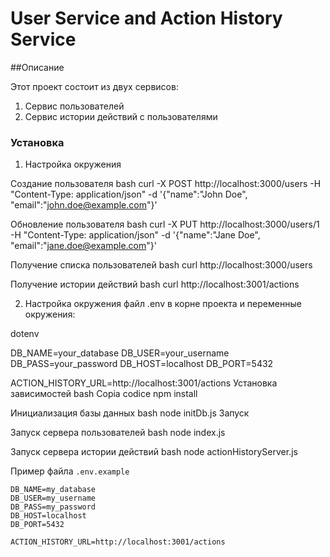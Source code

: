 # User Service and Action History Service

##Описание

Этот проект состоит из двух сервисов:
1. Сервис пользователей
2. Сервис истории действий с пользователями

### Установка
1. Настройка окружения

Создание пользователя
bash
curl -X POST http://localhost:3000/users -H "Content-Type: application/json" -d '{"name":"John Doe", "email":"john.doe@example.com"}'

Обновление пользователя
bash
curl -X PUT http://localhost:3000/users/1 -H "Content-Type: application/json" -d '{"name":"Jane Doe", "email":"jane.doe@example.com"}'

Получение списка пользователей
bash
curl http://localhost:3000/users

Получение истории действий
bash
curl http://localhost:3001/actions 

2. Настройка окружения
 файл .env в корне проекта и переменные окружения:

dotenv

DB_NAME=your_database
DB_USER=your_username
DB_PASS=your_password
DB_HOST=localhost
DB_PORT=5432

ACTION_HISTORY_URL=http://localhost:3001/actions
Установка зависимостей
bash
Copia codice
npm install

Инициализация базы данных
bash
node initDb.js
Запуск

Запуск сервера пользователей
bash
node index.js

Запуск сервера истории действий
bash
node actionHistoryServer.js


Пример файла `.env.example`

```dotenv
DB_NAME=my_database
DB_USER=my_username
DB_PASS=my_password
DB_HOST=localhost
DB_PORT=5432

ACTION_HISTORY_URL=http://localhost:3001/actions
